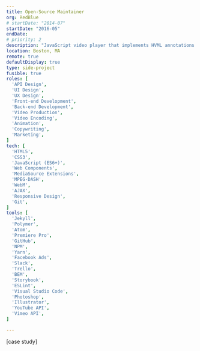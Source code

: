 ```yaml
---
title: Open-Source Maintainer
org: RedBlue
# startDate: "2014-07"
startDate: "2016-05"
endDate:
# priority: 2
description: "JavaScript video player that implements HVML annotations (see below). Allows content producers to create “hypervideo”—web videos with interactive elements such as links, forms, and branching narratives."
location: Boston, MA
remote: true
defaultDisplay: true
type: side-project
fusible: true
roles: [
  'API Design',
  'UI Design',
  'UX Design',
  'Front-end Development',
  'Back-end Development',
  'Video Production',
  'Video Encoding',
  'Animation',
  'Copywriting',
  'Marketing',
]
tech: [
  'HTML5',
  'CSS3',
  'JavaScript (ES6+)',
  'Web Components',
  'MediaSource Extensions',
  'MPEG-DASH',
  'WebM',
  'AJAX',
  'Responsive Design',
  'Git',
]
tools: [
  'Jekyll',
  'Polymer',
  'Atom',
  'Premiere Pro',
  'GitHub',
  'NPM',
  'Yarn',
  'Facebook Ads',
  'Slack',
  'Trello',
  'BEM',
  'Storybook',
  'ESLint',
  'Visual Studio Code',
  'Photoshop',
  'Illustrator',
  'YouTube API',
  'Vimeo API',
]

---
```


[case study]
